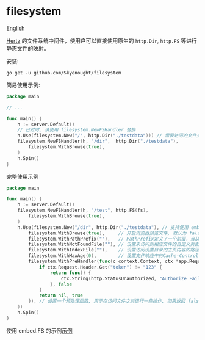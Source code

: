 # filesystem

[English](./README_EN.md)

[Hertz](https://github.com/cloudwego/hertz) 的文件系统中间件，使用户可以直接使用原生的 `http.Dir`, `http.FS` 等进行静态文件的映射。

安装:

```shell
go get -u github.com/Skyenought/filesystem
```

简易使用示例:

```go
package main

// ...

func main() {
	h := server.Default()
	// 已过时, 请使用 filesystem.NewFSHandler 替换
	h.Use(filesystem.New("/", http.Dir("./testdata"))) // 需要访问的文件夹的相对路径
	filesystem.NewFSHandler(h, "/dir",  http.Dir("./testdata"),
		filesystem.WithBrowse(true),
	)
	h.Spin()
}
```
完整使用示例

```go
package main

func main() {
	h := server.Default()
	filesystem.NewFSHandler(h, "/test", http.FS(fs),
		filesystem.WithBrowse(true),
	)
	h.Use(filesystem.New("/dir", http.Dir("./testdata"), // 支持使用 embed.FS, 即 http.FS
		filesystem.WithBrowse(true),     // 开启浏览器预览文件, 默认为 false
		filesystem.WithPathPrefix(""),   // PathPrefix定义了一个前缀，当从FileSystem读取文件时, 会添加到文件路径中, 在使用Go 1.16 embed.FS时使用
		filesystem.WithNotFoundFile(""), // 设置未访问到相应文件的自定义页面或数据
		filesystem.WithIndexFile(""),    // 设置访问设置目录的主页内容的路径
		filesystem.WithMaxAge(0),        // 设置文件响应中的Cache-Control HTTP头的值。MaxAge以秒为单位定义
		filesystem.WithPreHandler(func(c context.Context, ctx *app.RequestContext) (func(), bool) {
			if ctx.Request.Header.Get("token") != "123" {
				return func() {
					ctx.String(http.StatusUnauthorized, "Authorize Fail!")
				}, false
			}
			return nil, true
		}), // 设置一个预处理函数, 用于在访问文件之前进行一些操作, 如果返回 false, 则不会继续访问文件
	))
	h.Spin()
}

```
使用 embed.FS 的示例[示例](./examples/main.go)


